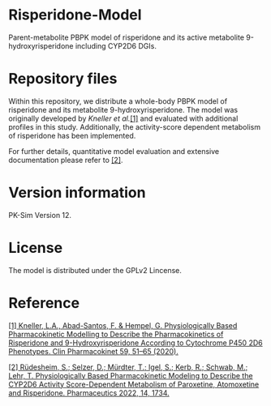 # Risperidone-Model
Parent-metabolite PBPK model of risperidone and its active metabolite 9-hydroxyrisperidone including CYP2D6 DGIs. 

# Repository files
Within this repository, we distribute a whole-body PBPK model of risperidone and its metabolite 9-hydroxyrisperidone. The model was originally developed by *Kneller et al.*[[1]](https://doi.org/10.1007/s40262-019-00793-x) and evaluated with additional profiles in this study. Additionally, the activity-score dependent metabolism of risperidone has been implemented.

For further details, quantitative model evaluation and extensive documentation please refer to [[2]](https://doi.org/10.3390/pharmaceutics14081734).

# Version information
PK-Sim Version 12.

# License
The model is distributed under the GPLv2 Lincense.

# Reference
[[1] Kneller, L.A., Abad-Santos, F. & Hempel, G. Physiologically Based Pharmacokinetic Modelling to Describe the Pharmacokinetics of Risperidone and 9-Hydroxyrisperidone According to Cytochrome P450 2D6 Phenotypes. Clin Pharmacokinet 59, 51–65 (2020).](https://doi.org/10.1007/s40262-019-00793-x)

[[2] Rüdesheim, S.; Selzer, D.; Mürdter, T.; Igel, S.; Kerb, R.; Schwab, M.; Lehr, T. Physiologically Based Pharmacokinetic Modeling to Describe the CYP2D6 Activity Score-Dependent Metabolism of Paroxetine, Atomoxetine and Risperidone. Pharmaceutics 2022, 14, 1734.](https://doi.org/10.3390/pharmaceutics14081734)
